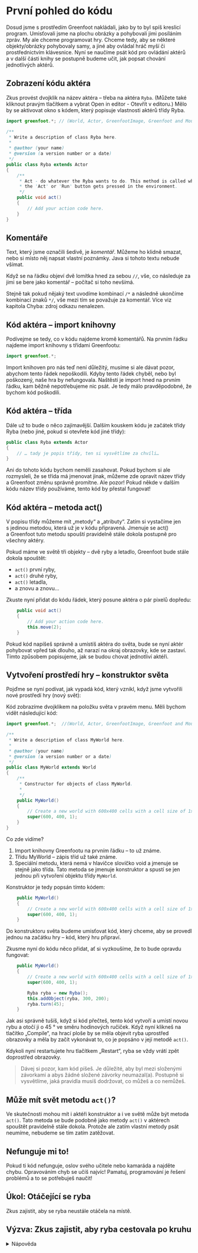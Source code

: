 # První pohled do kódu

Dosud jsme s&nbsp;prostředím Greenfoot nakládali, jako by to byl spíš kreslicí program. Umisťovali jsme na plochu obrázky a&nbsp;pohybovali jimi posíláním zpráv. My ale chceme programovat hry. Chceme tedy, aby se některé objekty/obrázky pohybovaly samy, a&nbsp;jiné aby ovládal hráč myší či prostřednictvím klávesnice. Nyní se naučíme psát kód pro ovládání aktérů a&nbsp;v&nbsp;další části knihy se postupně budeme učit, jak popsat chování jednotlivých aktérů.

## Zobrazení kódu aktéra

Zkus provést dvojklik na název aktéra – třeba na aktéra `Ryba`. (Můžete také kliknout pravým tlačítkem a&nbsp;vybrat Open in editor - Otevřít v&nbsp;editoru.) Mělo by se aktivovat okno s&nbsp;kódem, který popisuje vlastnosti aktérů třídy Ryba.

```java
import greenfoot.*; // (World, Actor, GreenfootImage, Greenfoot and MouseInfo)

/**
 * Write a description of class Ryba here.
 * 
 * @author (your name) 
 * @version (a version number or a date)
 */
public class Ryba extends Actor
{
    /**
     * Act - do whatever the Ryba wants to do. This method is called whenever
     * the 'Act' or 'Run' button gets pressed in the environment.
     */
    public void act() 
    {
        // Add your action code here.
    }    
}
```

## Komentáře

Text, který jsme označili šedivě, je _komentář_. Můžeme ho klidně smazat, nebo si místo něj napsat vlastní poznámky. Java si tohoto textu nebude všímat.

Když se na řádku objeví dvě lomítka hned za sebou `//`, vše, co následuje za jimi se bere jako komentář – počítač si toho nevšímá. 

Stejně tak pokud nějaký text uvodíme kombinací `/*` a&nbsp;následně ukončíme kombinací znaků `*/`, vše mezi tím se považuje za komentář.
Více viz kapitola Chyba: zdroj odkazu nenalezen.

## Kód aktéra – import knihovny

Podívejme se tedy, co v&nbsp;kódu najdeme kromě komentářů. Na prvním řádku najdeme import knihovny s&nbsp;třídami Greenfootu:

```java
import greenfoot.*;
```

Import knihoven pro nás teď není důležitý, musíme si ale dávat pozor, abychom tento řádek nepoškodili. Kdyby tento řádek chyběl, nebo byl poškozený, naše hra by nefungovala. Naštěstí je import hned na prvním řádku, kam běžně nepotřebujeme nic psát. Je tedy málo pravděpodobné, že bychom kód poškodili.

## Kód aktéra – třída

Dále už to bude o&nbsp;něco zajímavější. Dalším kouskem kódu je začátek třídy Ryba (nebo jiné, pokud si otevřete kód jiné třídy):

```java
public class Ryba extends Actor
{
    // … tady je popis třídy, ten si vysvětlíme za chvíli… 
}
```

Ani do tohoto kódu bychom neměli zasahovat. Pokud bychom si ale rozmysleli, že se třída má jmenovat jinak, můžeme zde opravit název třídy a&nbsp;Greenfoot změnu správně promítne. Ale pozor! Pokud někde v&nbsp;dalším kódu název třídy používáme, tento kód by přestal fungovat!

## Kód aktéra – metoda act()
V popisu třídy můžeme mít „metody“ a „atributy“. Zatím si vystačíme jen s&nbsp;jedinou metodou, která už je v&nbsp;kódu připravená. Jmenuje se act() a&nbsp;Greenfoot tuto metodu spouští pravidelně stále dokola postupně pro všechny aktéry. 

Pokud máme ve světě tři objekty – dvě ryby a&nbsp;letadlo, Greenfoot bude stále dokola spouštět:
- `act()` první ryby,
- `act()` druhé ryby,
- `act()` letadla,
- a&nbsp;znovu a&nbsp;znovu...

Zkuste nyní přidat do kódu řádek, který posune aktéra o&nbsp;pár pixelů dopředu:

```java
    public void act() 
    {
        // Add your action code here.
        this.move(2);
    }    
```

Pokud kód napíšeš správně a&nbsp;umístíš aktéra do světa, bude se nyní aktér pohybovat vpřed tak dlouho, až narazí na okraj obrazovky, kde se zastaví.
Tímto způsobem popisujeme, jak se budou chovat jednotliví aktéři.

## Vytvoření prostředí hry – konstruktor světa

Pojďme se nyní podívat, jak vypadá kód, který vznikl, když jsme vytvořili nové prostředí hry (nový svět):

Kód zobrazíme dvojklikem na položku světa v&nbsp;pravém menu. Měli bychom vidět následující kód:

```java
import greenfoot.*;  //(World, Actor, GreenfootImage, Greenfoot and MouseInfo)

/**
 * Write a description of class MyWorld here.
 * 
 * @author (your name) 
 * @version (a version number or a date)
 */
public class MyWorld extends World
{
    /**
     * Constructor for objects of class MyWorld.
     * 
     */
    public MyWorld()
    {    
        // Create a new world with 600x400 cells with a cell size of 1x1 pixels.
        super(600, 400, 1); 
    }
}
```

Co zde vidíme?
1. Import knihovny Greenfootu na prvním řádku – to už známe.
2. Třídu MyWorld – zápis tříd už také známe.
3. Speciální metodu, která nemá v&nbsp;hlavičce slovíčko void a&nbsp;jmenuje se stejně jako třída. Tato metoda se jmenuje konstruktor a&nbsp;spustí se jen jednou při vytvoření objektu třídy `MyWorld`.

Konstruktor je tedy popsán tímto kódem:
```java
    public MyWorld()
    {    
        // Create a new world with 600x400 cells with a cell size of 1x1 pixels.
        super(600, 400, 1); 
    }
```

Do konstruktoru světa budeme umisťovat kód, který chceme, aby se provedl jednou na začátku hry – kód, který hru připraví.

Zkusme nyní do kódu něco přidat, ať si vyzkoušíme, že to bude opravdu fungovat:

```java
    public MyWorld()
    {    
        // Create a new world with 600x400 cells with a cell size of 1x1 pixels.
        super(600, 400, 1);

        Ryba ryba = new Ryba();        
        this.addObject(ryba, 300, 200);
        ryba.turn(45);
    }
```

Jak asi správně tušíš, když si kód přečteš, tento kód vytvoří a&nbsp;umístí novou rybu a otočí ji o 45&nbsp;° ve směru hodinových ručiček. Když nyní klikneš na tlačítko „Compile“, na hrací ploše by se měla objevit ryba uprostřed obrazovky a&nbsp;měla by začít vykonávat to, co je popsáno v&nbsp;její metodě `act()`. 

Kdykoli nyní restartujete hru tlačítkem „Restart“, ryba se vždy vrátí zpět doprostřed obrazovky.

> Dávej si pozor, kam kód píšeš. Je důležité, aby byl mezi složenými závorkami a&nbsp;abys žádné složené závorky neumazal(a). Postupně si vysvětlíme, jaká pravidla musíš dodržovat, co můžeš a&nbsp;co nemůžeš.

## Může mít svět metodu `act()`?

Ve skutečnosti mohou mít i&nbsp;aktéři konstruktor a&nbsp;i&nbsp;ve světě může být metoda `act()`. Tato metoda se bude podobně jako metody `act()` v&nbsp;aktérech spouštět pravidelně stále dokola. Protože ale zatím vlastní metody psát neumíme, nebudeme se tím zatím zatěžovat.

## Nefunguje mi to!

Pokud ti kód nefunguje, oslov svého učitele nebo kamaráda a&nbsp;najděte chybu. Opravováním chyb se učíš najvíc! Pamatuj, programování je řešení problémů a&nbsp;to se potřebuješ naučit!

## Úkol: Otáčející se ryba
Zkus zajistit, aby se ryba neustále otáčela na místě.

## Výzva: Zkus zajistit, aby ryba cestovala po kruhu

<details><summary>Nápověda</summary>

Když rybu v&nbsp;každém kroku kousek posuneš a kousek pootočíš, výsledný efekt bude, že ryba bude cestovat po kruhu.

</details>
